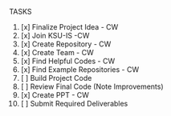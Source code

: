 TASKS

1. [x] Finalize Project Idea - CW
2. [x] Join KSU-IS -CW
3. [x] Create Repository - CW
4. [x] Create Team - CW
5. [x] Find Helpful Codes - CW
6. [x] Find Example Repositories - CW
7. [ ] Build Project Code
8. [ ] Review Final Code (Note Improvements)
9. [x] Create PPT - CW
10. [ ] Submit Required Deliverables

